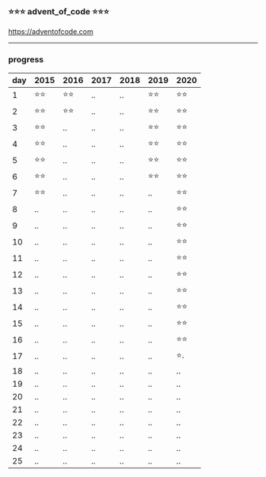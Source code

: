 ### ⭐️⭐️⭐️ advent_of_code ⭐️⭐️⭐️
https://adventofcode.com

---

### progress

|day|2015|2016|2017|2018|2019|2020|
|:-|:-|:-|:-|:-|:-|:-|
|1|⭐️⭐️|⭐️⭐️|..|..|⭐️⭐️|⭐️⭐️|
|2|⭐️⭐️|⭐️⭐️|..|..|⭐️⭐️|⭐️⭐️|
|3|⭐️⭐️|..|..|..|⭐️⭐️|⭐️⭐️|
|4|⭐️⭐️|..|..|..|⭐️⭐️|⭐️⭐️|
|5|⭐️⭐️|..|..|..|⭐️⭐️|⭐️⭐️|
|6|⭐️⭐️|..|..|..|⭐️⭐️|⭐️⭐️|
|7|⭐️⭐️|..|..|..|..|⭐️⭐️|
|8|..|..|..|..|..|⭐️⭐️|
|9|..|..|..|..|..|⭐️⭐️|
|10|..|..|..|..|..|⭐️⭐️|
|11|..|..|..|..|..|⭐️⭐️|
|12|..|..|..|..|..|⭐️⭐️|
|13|..|..|..|..|..|⭐️⭐️|
|14|..|..|..|..|..|⭐️⭐️|
|15|..|..|..|..|..|⭐️⭐️|
|16|..|..|..|..|..|⭐️⭐️|
|17|..|..|..|..|..|⭐️.|
|18|..|..|..|..|..|..|
|19|..|..|..|..|..|..|
|20|..|..|..|..|..|..|
|21|..|..|..|..|..|..|
|22|..|..|..|..|..|..|
|23|..|..|..|..|..|..|
|24|..|..|..|..|..|..|
|25|..|..|..|..|..|..|

